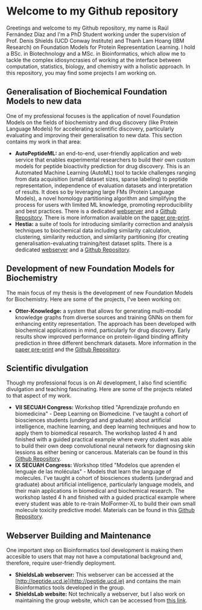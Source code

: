 # Welcome to my Github repository

Greetings and welcome to my Github repository, my name is Raúl Fernández Díaz and I'm a PhD Student working under the supervision of Prof. Denis Shields (UCD Conway Institute) and Thanh Lam Hoang (IBM Research) on Foundation Models for Protein Representation Learning. I hold a BSc. in Biotechnology and a MSc. in Bioinformatics, which allow me to tackle the complex idiosyncrasies of working at the interface between computation, statistics, biology, and chemistry with a holistic approach. In this repository, you may find some projects I am working on. 


##  Generalisation of Biochemical Foundation Models to new data

One of my professional focuses is the application of novel Foundation Models on the fields of biochemistry and drug discovery (like Protein Language Models) for accelerating scientific discovery, particularly evaluating and improving their generalisation to new data. This section contains my work in that area:

- **AutoPeptideML:** an end-to-end, user-friendly application and web service that enables experimental researchers to build their own custom models for peptide bioactivity prediction for drug discovery. This is an Automated Machine Learning (AutoML) tool to tackle challenges ranging from data acquisition (small dataset sizes, sparse labeling) to peptide representation, independence of evaluation datasets and interpretation of results. It does so by leveraging large FMs (Protein Language Models), a novel homology partitioning algorithm and simplifying the process for users with limited ML knowledge, promoting reproducibility and best practices. There is a dedicated [webserver](http://peptide.ucd.ie/AutoPeptideML) and a [Github Repository](https://github.com/IBM/AutoPeptideML). There is more information available on the [paper pre-print](https://www.biorxiv.org/content/10.1101/2023.11.13.566825).
- **Hestia:** a suite of tools for introducing similarity correction and analysis techniques to biochemical data including similarity calculation, clustering, similarity reduction, and similarity partitioning (for creating generalisation-evaluating training/test dataset splits. There is a dedicated [webserver](http://peptide.ucd.ie/Hestia) and a [Github Repository](https://github.com/IBM/Hestia-OOD).


## Development of new Foundation Models for Biochemistry

The main focus of my thesis is the development of new Foundation Models for Biochemistry. Here are some of the projects, I've been working on:

- **Otter-Knowledge:** a system that allows for generating multi-modal knowledge graphs from diverse sources and training GNNs on them for enhancing entity representation. The approach has been developed with biochemical applications in mind, particularly for drug discovery. Early results show improved performance on protein-ligand binding affinity prediction in three different benchmark datasets. More information in the [paper pre-print](https://arxiv.org/abs/2306.12802) and the [Github Repository](https://github.com/IBM/otter-knowledge).

## Scientific divulgation

Though my professional focus is on AI development, I also find scientific divulgation and teaching fascinating. Here are some of the projects related to that aspect of my work.

- **VII SECUAH Congress:** Workshop titled "Aprendizaje profundo en biomedicina" - Deep Learning on Biomedicine. I've taught a cohort of biosciences students (undergrad and graduate) about artificial intelligence, machine learning, and deep learning techniques and how to apply them to biomedical research. The workshop lasted 4 h and finished with a guided practical example where every student was able to build their own deep convolutional neural network for diagnosing skin lessions as either bening or cancerous. Materials can be found in this [Github Repository](https://github.com/RaulFD-creator/SECUAH).
- **IX SECUAH Congress:** Workshop titled "Modelos que aprenden el lenguaje de las moléculas" - Models that learn the language of molecules. I've taught a cohort of biosciences students (undergrad and graduate) about artificial intelligence, particularly language models, and their main applications in biomedical and biochemical research. The workshop lasted 4 h and finished with a guided practical example where every student was able to re-train MolFormer-XL to build their own small molecule toxicity predictive model. Materials can be found in this [Github Repository](https://github.com/RaulFD-creator/SECUAH).


## Webserver Building and Maintenance

One important step on Bioinformatics tool development is making them accesible to users that may not have a computational background and, therefore, require user-friendly deployment.

- **ShieldsLab webserver:** This webserver can be accessed at the [http://peptide.ucd.ie](http://peptide.ucd.ie) and contains the main Bioinformatics tools developed in the group.
- **ShieldsLab website:** Not technically a webserver, but I also work on maintaining the group website, which can be accessed from [this link](https://shields-lab.github.io/shieldslab/).

